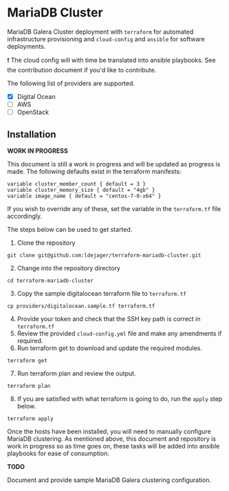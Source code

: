 # MariaDB Cluster

MariaDB Galera Cluster deployment with `terraform` for automated infrastructure provisioning and `cloud-config` and `ansible` for software deployments.

:exclamation: The cloud config will with time be translated into ansible playbooks. See the contribution document if you'd like to contribute.

The following list of providers are supported.

- [x] Digital Ocean
- [ ] AWS
- [ ] OpenStack

## Installation

**WORK IN PROGRESS**

This document is still a work in progress and will be updated as progress is made. The following defaults exist in the terraform manifests:

```
variable cluster_member_count { default = 3 }
variable cluster_memory_size { default = "4gb" }
variable image_name { default = "centos-7-0-x64" }
```

If you wish to override any of these, set the variable in the `terraform.tf` file accordingly.

The steps below can be used to get started.

1. Clone the repository
```shell
git clone git@github.com:ldejager/terraform-mariadb-cluster.git
```
2. Change into the repository directory
```shell
cd terraform-mariadb-cluster
```
3. Copy the sample digitalocean terraform file to `terraform.tf`
```shell
cp providers/digitalocean.sample.tf terraform.tf
```
4. Provide your token and check that the SSH key path is correct in `terraform.tf`
5. Review the provided `cloud-config.yml` file and make any amendments if required.
6. Run terraform get to download and update the required modules.
```shell
terraform get
```
7. Run terraform plan and review the output.
```shell
terraform plan
```
8. If you are satisfied with what terraform is going to do, run the `apply` step below.
```shell
terraform apply
```

Once the hosts have been installed, you will need to manually configure MariaDB clustering. As mentioned above, this document and repository is work in progress so as time goes on, these tasks will be added into ansible playbooks for ease of consumption.

**TODO**

Document and provide sample MariaDB Galera clustering configuration.
